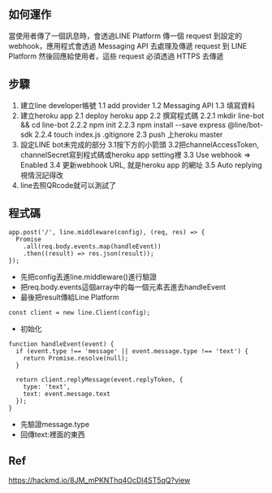 ## 如何運作
當使用者傳了一個訊息時，會透過LINE Platform 傳一個 request 到設定的webhook，應用程式會透過 Messaging API 去處理及傳遞 request 到 LINE Platform 然後回應給使用者，這些 request 必須透過 HTTPS 去傳遞



## 步驟
1. 建立line developer帳號
  1.1 add provider
  1.2 Messaging API
  1.3 填寫資料
2. 建立heroku app
  2.1 deploy heroku app
  2.2 撰寫程式碼
    2.2.1 mkdir line-bot && cd line-bot
    2.2.2 npm init
    2.2.3 npm install --save express @line/bot-sdk
    2.2.4 touch index.js .gitignore
  2.3 push 上heroku master
3. 設定LINE bot未完成的部分
  3.1按下方的小箭頭
  3.2把channelAccessToken, channelSecret寫到程式碼或heroku app setting裡
  3.3 Use webhook => Enabled
  3.4 更新webhook URL, 就是heroku app 的網址
  3.5 Auto replying視情況記得改
4. line去照QRcode就可以測試了

## 程式碼
```
app.post('/', line.middleware(config), (req, res) => {
  Promise
    .all(req.body.events.map(handleEvent))
    .then((result) => res.json(result));
});
```
- 先把config丟進line.middleware()進行驗證
- 把req.body.events這個array中的每一個元素丟進去handleEvent
- 最後把result傳給Line Platform


```
const client = new line.Client(config);
```
- 初始化


```
function handleEvent(event) {
  if (event.type !== 'message' || event.message.type !== 'text') {
    return Promise.resolve(null);
  }

  return client.replyMessage(event.replyToken, {
    type: 'text',
    text: event.message.text
  });
}
```
- 先驗證message.type
- 回傳text:裡面的東西


## Ref
https://hackmd.io/8JM_mPKNThq4OcDl4ST5qQ?view
